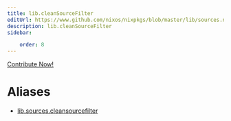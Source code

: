 ```yaml
---
title: lib.cleanSourceFilter
editUrl: https://www.github.com/nixos/nixpkgs/blob/master/lib/sources.nix#L26C23
description: lib.cleanSourceFilter
sidebar:

    order: 8
---
```


<a href="https://www.github.com/nixos/nixpkgs/blob/master/lib/sources.nix#L26C23">Contribute Now!</a>


# Aliases

- [lib.sources.cleansourcefilter](/nix-doc-comments/reference/lib/sources/lib-sources-cleansourcefilter)


